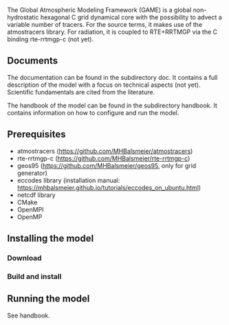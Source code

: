 The Global Atmospheric Modeling Framework (GAME) is a global non-hydrostatic hexagonal C grid dynamical core with the possibility to advect a variable number of tracers. For the source terms, it makes use of the atmostracers library. For radiation, it is coupled to RTE+RRTMGP via the C binding rte-rrtmgp-c (not yet).

## Documents

The documentation can be found in the subdirectory doc. It contains a full description of the model with a focus on technical aspects (not yet). Scientific fundamentals are cited from the literature.

The handbook of the model can be found in the subdirectory handbook. It contains information on how to configure and run the model.

## Prerequisites

* atmostracers (https://github.com/MHBalsmeier/atmostracers)
* rte-rrtmgp-c (https://github.com/MHBalsmeier/rte-rrtmgp-c)
* geos95 (https://github.com/MHBalsmeier/geos95, only for grid generator)
* eccodes library (installation manual: https://mhbalsmeier.github.io/tutorials/eccodes_on_ubuntu.html)
* netcdf library
* CMake
* OpenMPI
* OpenMP

## Installing the model

### Download

### Build and install

## Running the model

See handbook.
